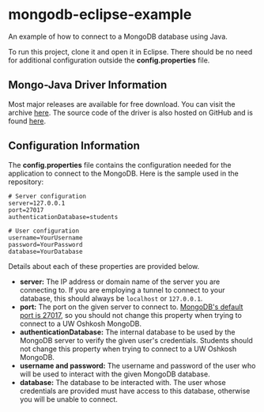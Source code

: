 # mongodb-eclipse-example
An example of how to connect to a MongoDB database using Java.

To run this project, clone it and open it in Eclipse. There should be no need for additional configuration outside the **config.properties** file.

## Mongo-Java Driver Information
Most major releases are available for free download. You can visit the archive [here](http://central.maven.org/maven2/org/mongodb/mongo-java-driver). The source code of the driver is also hosted on GitHub and is found [here](https://github.com/mongodb/mongo-java-driver).

## Configuration Information
The **config.properties** file contains the configuration needed for the application to connect to the MongoDB. Here is the sample used in the repository:
```
# Server configuration
server=127.0.0.1
port=27017
authenticationDatabase=students

# User configuration
username=YourUsername
password=YourPassword
database=YourDatabase
```
Details about each of these properties are provided below.

* **server:** The IP address or domain name of the server you are connecting to. If you are employing a tunnel to connect to your database, this should always be `localhost` or `127.0.0.1`.
* **port:** The port on the given server to connect to. [MongoDB's default port is 27017](https://docs.mongodb.com/manual/reference/default-mongodb-port), so you should not change this property when trying to connect to a UW Oshkosh MongoDB.
* **authenticationDatabase:** The internal database to be used by the MongoDB server to verify the given user's credentials. Students should not change this property when trying to connect to a UW Oshkosh MongoDB.
* **username and password:** The username and password of the user who will be used to interact with the given MongoDB database.
* **database:** The database to be interacted with. The user whose credentials are provided must have access to this database, otherwise you will be unable to connect.
